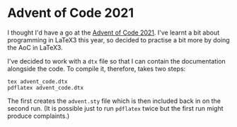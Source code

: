 # Advent of Code 2021

I thought I'd have a go at the [Advent of Code
2021](https://adventofcode.com/).
I've learnt a bit about programming in LaTeX3 this year, so decided to
practise a bit more by doing the AoC in LaTeX3.

I've decided to work with a `dtx` file so that I can contain the
documentation alongside the code.
To compile it, therefore, takes two steps:

~~~
tex advent_code.dtx
pdflatex advent_code.dtx
~~~

The first creates the `advent.sty` file which is then included back in
on the second run.
(It is possible just to run `pdflatex` twice but the first run might
produce complaints.)

